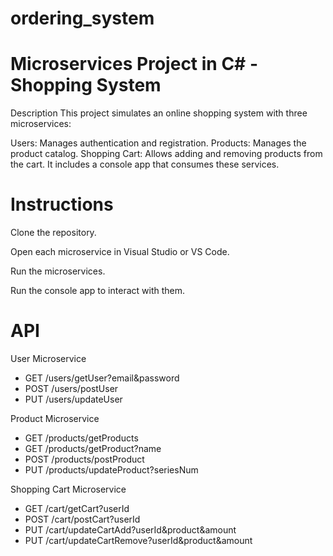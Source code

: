 # ordering_system
# Microservices Project in C# - Shopping System
Description
This project simulates an online shopping system with three microservices:

Users: Manages authentication and registration.
Products: Manages the product catalog.
Shopping Cart: Allows adding and removing products from the cart.
It includes a console app that consumes these services.

# Instructions

Clone the repository.

Open each microservice in Visual Studio or VS Code.

Run the microservices.

Run the console app to interact with them.

# API
User Microservice

* GET /users/getUser?email&password
* POST /users/postUser
* PUT /users/updateUser

Product Microservice

* GET /products/getProducts
* GET /products/getProduct?name
* POST /products/postProduct
* PUT /products/updateProduct?seriesNum

Shopping Cart Microservice

* GET /cart/getCart?userId
* POST /cart/postCart?userId
* PUT /cart/updateCartAdd?userId&product&amount
* PUT /cart/updateCartRemove?userId&product&amount
